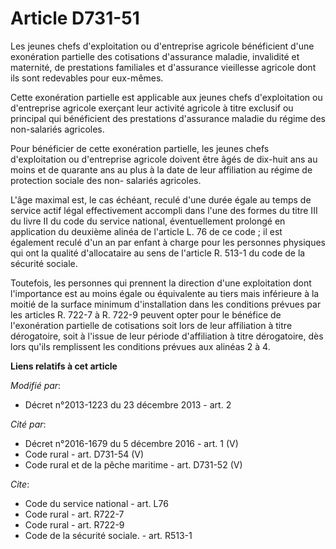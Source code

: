 # Article D731-51

Les jeunes chefs d'exploitation ou d'entreprise agricole bénéficient d'une exonération partielle des cotisations d'assurance
maladie, invalidité et maternité, de prestations familiales et d'assurance vieillesse agricole dont ils sont redevables pour
eux-mêmes. 

Cette exonération partielle est applicable aux jeunes chefs d'exploitation ou d'entreprise agricole exerçant leur activité
agricole à titre exclusif ou principal qui bénéficient des prestations d'assurance maladie du régime des non-salariés
agricoles. 

Pour bénéficier de cette exonération partielle, les jeunes chefs d'exploitation ou d'entreprise agricole doivent être âgés de
dix-huit ans au moins et de quarante ans au plus à la date de leur affiliation au régime de protection sociale des non-
salariés agricoles.

L'âge maximal est, le cas échéant, reculé d'une durée égale au temps de service actif légal effectivement accompli dans l'une
des formes du titre III du livre II du code du service national, éventuellement prolongé en application du deuxième alinéa de
l'article L. 76 de ce code ; il est également reculé d'un an par enfant à charge pour les personnes physiques qui ont la
qualité d'allocataire au sens de l'article R. 513-1 du code de la sécurité sociale. 

Toutefois, les personnes qui prennent la direction d'une exploitation dont l'importance est au moins égale ou équivalente au
tiers mais inférieure à la moitié de la surface minimum d'installation dans les conditions prévues par les articles R. 722-7
à R. 722-9 peuvent opter pour le bénéfice de l'exonération partielle de cotisations soit lors de leur affiliation à titre
dérogatoire, soit à l'issue de leur période d'affiliation à titre dérogatoire, dès lors qu'ils remplissent les conditions
prévues aux alinéas 2 à 4.

**Liens relatifs à cet article**

_Modifié par_:

  - Décret n°2013-1223 du 23 décembre 2013 - art. 2

_Cité par_:

  - Décret n°2016-1679 du 5 décembre 2016 - art. 1 (V)
  - Code rural - art. D731-54 (V)
  - Code rural et de la pêche maritime - art. D731-52 (V)

_Cite_:

  - Code du service national - art. L76
  - Code rural - art. R722-7
  - Code rural - art. R722-9
  - Code de la sécurité sociale. - art. R513-1
